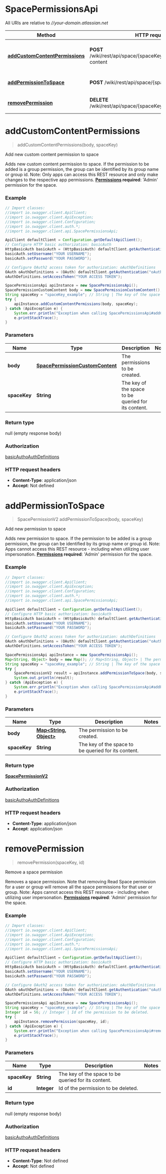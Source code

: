# SpacePermissionsApi

All URIs are relative to *//your-domain.atlassian.net*

Method | HTTP request | Description
------------- | ------------- | -------------
[**addCustomContentPermissions**](SpacePermissionsApi.md#addCustomContentPermissions) | **POST** /wiki/rest/api/space/{spaceKey}/permission/custom-content | Add new custom content permission to space
[**addPermissionToSpace**](SpacePermissionsApi.md#addPermissionToSpace) | **POST** /wiki/rest/api/space/{spaceKey}/permission | Add new permission to space
[**removePermission**](SpacePermissionsApi.md#removePermission) | **DELETE** /wiki/rest/api/space/{spaceKey}/permission/{id} | Remove a space permission

<a name="addCustomContentPermissions"></a>
# **addCustomContentPermissions**
> addCustomContentPermissions(body, spaceKey)

Add new custom content permission to space

Adds new custom content permission to space.  If the permission to be added is a group permission, the group can be identified by its group name or group id.  Note: Only apps can access this REST resource and only make changes to the respective app permissions.  **[Permissions](https://confluence.atlassian.com/x/_AozKw) required**: &#x27;Admin&#x27; permission for the space.

### Example
```java
// Import classes:
//import io.swagger.client.ApiClient;
//import io.swagger.client.ApiException;
//import io.swagger.client.Configuration;
//import io.swagger.client.auth.*;
//import io.swagger.client.api.SpacePermissionsApi;

ApiClient defaultClient = Configuration.getDefaultApiClient();
// Configure HTTP basic authorization: basicAuth
HttpBasicAuth basicAuth = (HttpBasicAuth) defaultClient.getAuthentication("basicAuth");
basicAuth.setUsername("YOUR USERNAME");
basicAuth.setPassword("YOUR PASSWORD");

// Configure OAuth2 access token for authorization: oAuthDefinitions
OAuth oAuthDefinitions = (OAuth) defaultClient.getAuthentication("oAuthDefinitions");
oAuthDefinitions.setAccessToken("YOUR ACCESS TOKEN");

SpacePermissionsApi apiInstance = new SpacePermissionsApi();
SpacePermissionCustomContent body = new SpacePermissionCustomContent(); // SpacePermissionCustomContent | The permissions to be created.
String spaceKey = "spaceKey_example"; // String | The key of the space to be queried for its content.
try {
    apiInstance.addCustomContentPermissions(body, spaceKey);
} catch (ApiException e) {
    System.err.println("Exception when calling SpacePermissionsApi#addCustomContentPermissions");
    e.printStackTrace();
}
```

### Parameters

Name | Type | Description  | Notes
------------- | ------------- | ------------- | -------------
 **body** | [**SpacePermissionCustomContent**](SpacePermissionCustomContent.md)| The permissions to be created. |
 **spaceKey** | **String**| The key of the space to be queried for its content. |

### Return type

null (empty response body)

### Authorization

[basicAuth](../README.md#basicAuth)[oAuthDefinitions](../README.md#oAuthDefinitions)

### HTTP request headers

 - **Content-Type**: application/json
 - **Accept**: Not defined

<a name="addPermissionToSpace"></a>
# **addPermissionToSpace**
> SpacePermissionV2 addPermissionToSpace(body, spaceKey)

Add new permission to space

Adds new permission to space.  If the permission to be added is a group permission, the group can be identified by its group name or group id.  Note: Apps cannot access this REST resource - including when utilizing user impersonation.  **[Permissions](https://confluence.atlassian.com/x/_AozKw) required**: &#x27;Admin&#x27; permission for the space.

### Example
```java
// Import classes:
//import io.swagger.client.ApiClient;
//import io.swagger.client.ApiException;
//import io.swagger.client.Configuration;
//import io.swagger.client.auth.*;
//import io.swagger.client.api.SpacePermissionsApi;

ApiClient defaultClient = Configuration.getDefaultApiClient();
// Configure HTTP basic authorization: basicAuth
HttpBasicAuth basicAuth = (HttpBasicAuth) defaultClient.getAuthentication("basicAuth");
basicAuth.setUsername("YOUR USERNAME");
basicAuth.setPassword("YOUR PASSWORD");

// Configure OAuth2 access token for authorization: oAuthDefinitions
OAuth oAuthDefinitions = (OAuth) defaultClient.getAuthentication("oAuthDefinitions");
oAuthDefinitions.setAccessToken("YOUR ACCESS TOKEN");

SpacePermissionsApi apiInstance = new SpacePermissionsApi();
Map<String, Object> body = new Map(); // Map<String, Object> | The permission to be created.
String spaceKey = "spaceKey_example"; // String | The key of the space to be queried for its content.
try {
    SpacePermissionV2 result = apiInstance.addPermissionToSpace(body, spaceKey);
    System.out.println(result);
} catch (ApiException e) {
    System.err.println("Exception when calling SpacePermissionsApi#addPermissionToSpace");
    e.printStackTrace();
}
```

### Parameters

Name | Type | Description  | Notes
------------- | ------------- | ------------- | -------------
 **body** | [**Map&lt;String, Object&gt;**](Map.md)| The permission to be created. |
 **spaceKey** | **String**| The key of the space to be queried for its content. |

### Return type

[**SpacePermissionV2**](SpacePermissionV2.md)

### Authorization

[basicAuth](../README.md#basicAuth)[oAuthDefinitions](../README.md#oAuthDefinitions)

### HTTP request headers

 - **Content-Type**: application/json
 - **Accept**: application/json

<a name="removePermission"></a>
# **removePermission**
> removePermission(spaceKey, id)

Remove a space permission

Removes a space permission. Note that removing Read Space permission for a user or group will remove all the space permissions for that user or group.  Note: Apps cannot access this REST resource - including when utilizing user impersonation.  **[Permissions](https://confluence.atlassian.com/x/_AozKw) required**: &#x27;Admin&#x27; permission for the space.

### Example
```java
// Import classes:
//import io.swagger.client.ApiClient;
//import io.swagger.client.ApiException;
//import io.swagger.client.Configuration;
//import io.swagger.client.auth.*;
//import io.swagger.client.api.SpacePermissionsApi;

ApiClient defaultClient = Configuration.getDefaultApiClient();
// Configure HTTP basic authorization: basicAuth
HttpBasicAuth basicAuth = (HttpBasicAuth) defaultClient.getAuthentication("basicAuth");
basicAuth.setUsername("YOUR USERNAME");
basicAuth.setPassword("YOUR PASSWORD");

// Configure OAuth2 access token for authorization: oAuthDefinitions
OAuth oAuthDefinitions = (OAuth) defaultClient.getAuthentication("oAuthDefinitions");
oAuthDefinitions.setAccessToken("YOUR ACCESS TOKEN");

SpacePermissionsApi apiInstance = new SpacePermissionsApi();
String spaceKey = "spaceKey_example"; // String | The key of the space to be queried for its content.
Integer id = 56; // Integer | Id of the permission to be deleted.
try {
    apiInstance.removePermission(spaceKey, id);
} catch (ApiException e) {
    System.err.println("Exception when calling SpacePermissionsApi#removePermission");
    e.printStackTrace();
}
```

### Parameters

Name | Type | Description  | Notes
------------- | ------------- | ------------- | -------------
 **spaceKey** | **String**| The key of the space to be queried for its content. |
 **id** | **Integer**| Id of the permission to be deleted. |

### Return type

null (empty response body)

### Authorization

[basicAuth](../README.md#basicAuth)[oAuthDefinitions](../README.md#oAuthDefinitions)

### HTTP request headers

 - **Content-Type**: Not defined
 - **Accept**: Not defined

